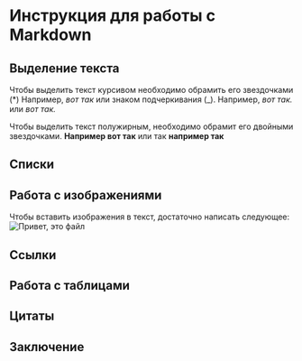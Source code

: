 # Инструкция для работы с Markdown

## Выделение текста

Чтобы выделить текст курсивом необходимо обрамить его звездочками (*) Например, *вот так* или знаком подчеркивания (_). Например, *вот так.* или _вот так._

Чтобы выделить текст полужирным, необходимо обрамит его двойными звездочками. **Например вот так** или так __например так__

## Списки

## Работа с изображениями

Чтобы вставить изображения в текст, достаточно написать следующее: ![Привет, это файл](70016.jpg)
## Ссылки

## Работа с таблицами

## Цитаты

## Заключение
